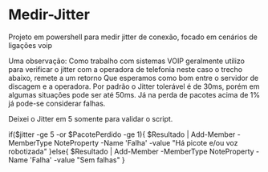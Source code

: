 # Medir-Jitter
Projeto em powershell para medir jitter de conexão, focado em cenários de ligações voip

Uma observação:
Como trabalho com sistemas VOIP geralmente utilizo para verificar o jitter com a operadora de telefonia neste caso o trecho abaixo, remete a um retorno
Que esperamos como bom entre o servidor de discagem e a operadora.
Por padrão o Jitter tolerável é de 30ms, porém em algumas situações pode ser até 50ms.
Já na perda de pacotes acima de 1% já pode-se considerar falhas.

Deixei o Jitter em 5 somente para validar o script.

 if($jitter -ge 5 -or $PacotePerdido -ge 1){
        $Resultado | Add-Member -MemberType NoteProperty -Name 'Falha' -value "Há picote e/ou voz robotizada"
    }else{
        $Resultado | Add-Member -MemberType NoteProperty -Name 'Falha' -value "Sem falhas"
    }
